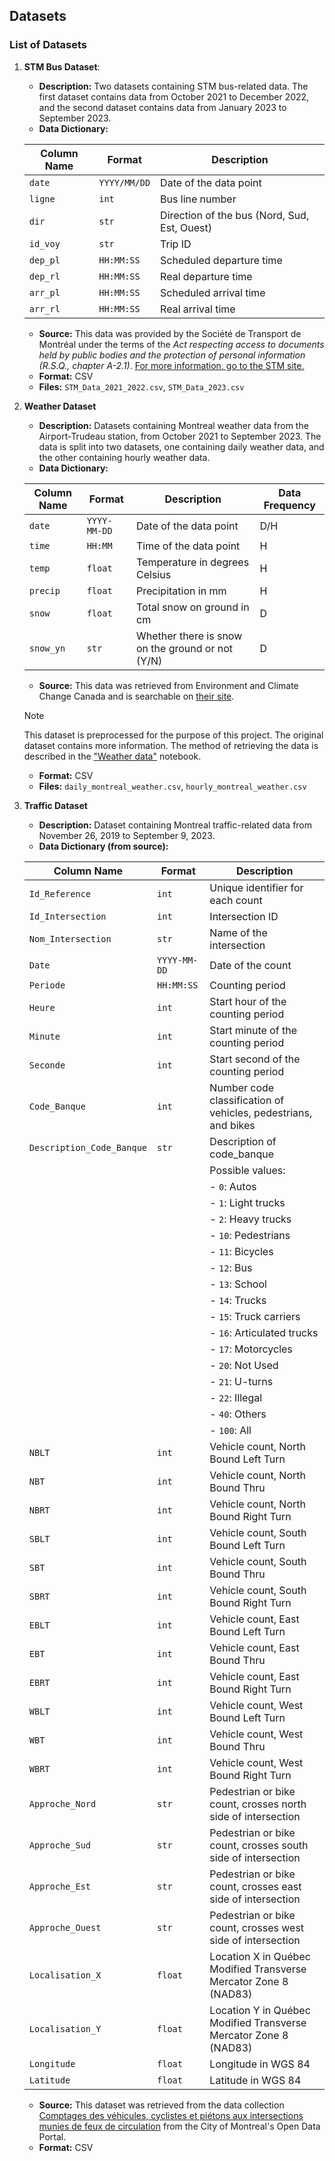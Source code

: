 ## Datasets

### List of Datasets

1. **STM Bus Dataset**: 
   - **Description:** Two datasets containing STM bus-related data. The first dataset contains data from October 2021 to December 2022, and the second dataset contains data from January 2023 to September 2023. 
   - **Data Dictionary:** 

   | Column Name | Format       | Description                                  |
   | ----------- | ------------ | -------------------------------------------- |
   | `date`      | `YYYY/MM/DD` | Date of the data point                       |
   | `ligne`     | `int`        | Bus line number                              |
   | `dir`       | `str`        | Direction of the bus (Nord, Sud, Est, Ouest) |
   | `id_voy`    | `str`        | Trip ID                                      |
   | `dep_pl`    | `HH:MM:SS`   | Scheduled departure time                     |
   | `dep_rl`    | `HH:MM:SS`   | Real departure time                          |
   | `arr_pl`    | `HH:MM:SS`   | Scheduled arrival time                       |
   | `arr_rl`    | `HH:MM:SS`   | Real arrival time                            |

   - **Source:** This data was provided by the Société de Transport de Montréal under the terms of the *Act respecting access to documents held by public bodies and the protection of personal information (R.S.Q., chapter A-2.1)*. [For more information, go to the STM site.](https://www.stm.info/en/about/corporate-governance/access-information)
   - **Format:** CSV
   - **Files:** `STM_Data_2021_2022.csv`, `STM_Data_2023.csv`



2. **Weather Dataset**
   - **Description:** Datasets containing Montreal weather data from the Airport-Trudeau station, from October 2021 to September 2023. The data is split into two datasets, one containing daily weather data, and the other containing hourly weather data.
   - **Data Dictionary:**  

   | Column Name | Format       | Description                                      | Data Frequency |
   | ----------- | ------------ | ------------------------------------------------ | -------------- |
   | `date`      | `YYYY-MM-DD` | Date of the data point                           | D/H            |
   | `time`      | `HH:MM`      | Time of the data point                           | H              |
   | `temp`      | `float`      | Temperature in degrees Celsius                   | H              |
   | `precip`    | `float`      | Precipitation in mm                              | H              |
   | `snow`      | `float`      | Total snow on ground in cm                       | D              |
   | `snow_yn`   | `str`        | Whether there is snow on the ground or not (Y/N) | D              |

   - **Source:** This data was retrieved from Environment and Climate Change Canada and is searchable on [their site](https://climate.weather.gc.ca/historical_data/search_historic_data_e.html).   
   > [!Note] 
   > This dataset is preprocessed for the purpose of this project. The original dataset contains more information. The method of retrieving the data is described in the ["Weather data"](/Notebooks/3_1_2_Weather.ipynb) notebook.
   - **Format:** CSV
   - **Files:** `daily_montreal_weather.csv`, `hourly_montreal_weather.csv`

3. **Traffic Dataset**
   - **Description:** Dataset containing Montreal  traffic-related data from November 26, 2019 to September 9, 2023.
   - **Data Dictionary (from source):**

   | Column Name               | Format       | Description                                                      |
   | ------------------------- | ------------ | ---------------------------------------------------------------- |
   | `Id_Reference`            | `int`        | Unique identifier for each count                                 |
   | `Id_Intersection`         | `int`        | Intersection ID                                                  |
   | `Nom_Intersection`        | `str`        | Name of the intersection                                         |
   | `Date`                    | `YYYY-MM-DD` | Date of the count                                                |
   | `Periode`                 | `HH:MM:SS`   | Counting period                                                  |
   | `Heure`                   | `int`        | Start hour of the counting period                                |
   | `Minute`                  | `int`        | Start minute of the counting period                              |
   | `Seconde`                 | `int`        | Start second of the counting period                              |
   | `Code_Banque`             | `int`        | Number code classification of vehicles, pedestrians, and bikes   |
   | `Description_Code_Banque` | `str`        | Description of code_banque                                       |
   |                           |              | Possible values:                                                 |
   |                           |              | - `0`: Autos                                                     |
   |                           |              | - `1`: Light trucks                                              |
   |                           |              | - `2`: Heavy trucks                                              |
   |                           |              | - `10`: Pedestrians                                              |
   |                           |              | - `11`: Bicycles                                                 |
   |                           |              | - `12`: Bus                                                      |
   |                           |              | - `13`: School                                                   |
   |                           |              | - `14`: Trucks                                                   |
   |                           |              | - `15`: Truck carriers                                           |
   |                           |              | - `16`: Articulated trucks                                       |
   |                           |              | - `17`: Motorcycles                                              |
   |                           |              | - `20`: Not Used                                                 |
   |                           |              | - `21`: U-turns                                                  |
   |                           |              | - `22`: Illegal                                                  |
   |                           |              | - `40`: Others                                                   |
   |                           |              | - `100`: All                                                     |
   | `NBLT`                    | `int`        | Vehicle count, North Bound Left Turn                             |
   | `NBT`                     | `int`        | Vehicle count, North Bound Thru                                  |
   | `NBRT`                    | `int`        | Vehicle count, North Bound Right Turn                            |
   | `SBLT`                    | `int`        | Vehicle count, South Bound Left Turn                             |
   | `SBT`                     | `int`        | Vehicle count, South Bound Thru                                  |
   | `SBRT`                    | `int`        | Vehicle count, South Bound Right Turn                            |
   | `EBLT`                    | `int`        | Vehicle count, East Bound Left Turn                              |
   | `EBT`                     | `int`        | Vehicle count, East Bound Thru                                   |
   | `EBRT`                    | `int`        | Vehicle count, East Bound Right Turn                             |
   | `WBLT`                    | `int`        | Vehicle count, West Bound Left Turn                              |
   | `WBT`                     | `int`        | Vehicle count, West Bound Thru                                   |
   | `WBRT`                    | `int`        | Vehicle count, West Bound Right Turn                             |
   | `Approche_Nord`           | `str`        | Pedestrian or bike count, crosses north side of intersection     |
   | `Approche_Sud`            | `str`        | Pedestrian or bike count, crosses south side of intersection     |
   | `Approche_Est`            | `str`        | Pedestrian or bike count, crosses east side of intersection      |
   | `Approche_Ouest`          | `str`        | Pedestrian or bike count, crosses west side of intersection      |
   | `Localisation_X`          | `float`      | Location X in Québec Modified Transverse Mercator Zone 8 (NAD83) |
   | `Localisation_Y`          | `float`      | Location Y in Québec Modified Transverse Mercator Zone 8 (NAD83) |
   | `Longitude`               | `float`      | Longitude in WGS 84                                              |
   | `Latitude`                | `float`      | Latitude in WGS 84                                               |


   - **Source:** This dataset was retrieved from the data collection [Comptages des véhicules, cyclistes et piétons aux intersections munies de feux de circulation](https://donnees.montreal.ca/dataset/comptage-vehicules-pietons) from the City of Montreal's Open Data Portal.
   - **Format:** CSV